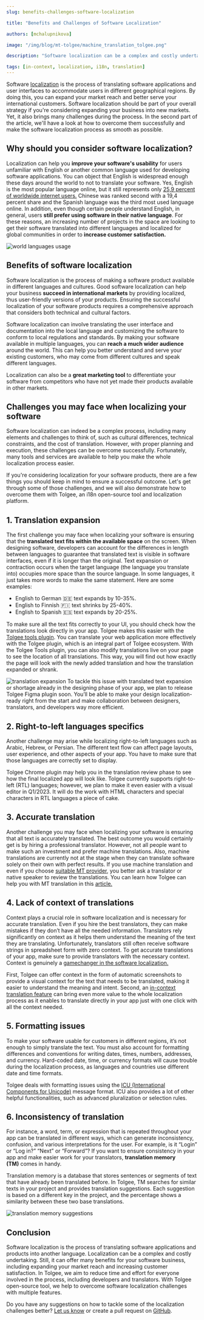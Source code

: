 ```yaml
---
slug: benefits-challenges-software-localization

title: "Benefits and Challenges of Software Localization"

authors: [mchalupnikova]

image: "/img/blog/mt-tolgee/machine_translation_tolgee.png"

description: "Software localization can be a complex and costly undertaking. Still, it can offer many benefits for your software business."

tags: [in-context, localization, i18n, translation]
---
```

Software [localization](/blog/localization-basics-S01E01) is the process of translating software applications and user interfaces to accommodate users in different geographical regions. By doing this, you can expand your market reach and better serve your international customers. Software localization should be part of your overall strategy if you're considering expanding your business into new markets. Yet, it also brings many challenges during the process. In the second part of the article, we'll have a look at how to overcome them successfully and make the software localization process as smooth as possible.

<!--truncate-->

## Why should you consider software localization? 
Localization can help you **improve your software's usability** for users unfamiliar with English or another common language used for developing software applications. You can object that English is widespread enough these days around the world to not to translate your software. Yes, English is the most popular language online, but it still represents only [25,9 percent of worldwide internet users.](https://www.statista.com/statistics/262946/share-of-the-most-common-languages-on-the-internet/) Chinese was ranked second with a 19,4 percent share and the Spanish language was the third most used language online. In addition, even though certain people understand English, in general, users **still prefer using software in their native language**. For these reasons, an increasing number of projects in the space are looking to get their software translated into different languages and localized for global communities in order to **increase customer satisfaction.**

![world languages usage](/img/blog/languages_graph.png)

## Benefits of software localization

Software localization is the process of making a software product available in different languages and cultures. Good software localization can help your business **succeed in international markets** by providing localized, thus user-friendly versions of your products. Ensuring the successful localization of your software products requires a comprehensive approach that considers both technical and cultural factors.

Software localization can involve translating the user interface and documentation into the local language and customizing the software to conform to local regulations and standards. By making your software available in multiple languages, you can **reach a much wider audience** around the world. This can help you better understand and serve your existing customers, who may come from different cultures and speak different languages.

Localization can also be a **great marketing tool** to differentiate your software from competitors who have not yet made their products available in other markets.

## Challenges you may face when localizing your software

Software localization can indeed be a complex process, including many elements and challenges to think of, such as cultural differences, technical constraints, and the cost of translation. However, with proper planning and execution, these challenges can be overcome successfully. Fortunately, many tools and services are available to help you make the whole localization process easier. 

If you're considering localization for your software products, there are a few things you should keep in mind to ensure a successful outcome. Let's get through some of those challenges, and we will also demonstrate how to overcome them with Tolgee, an i18n open-source tool and localization platform.


## 1. Translation expansion

The first challenge you may face when localizing your software is ensuring that the **translated text fits within the available space** on the screen. When designing software, developers can account for the differences in length between languages to guarantee that translated text is visible in software interfaces, even if it is longer than the original. Text expansion or contraction occurs when the target language (the language you translate into) occupies more space than the source language. In some languages, it just takes more words to make the same statement. Here are some examples: 

* English to German 🇩🇪 text expands by 10-35%.
* English to Finnish 🇫🇮 text shrinks by 25-40%.
* English to Spanish 🇪🇸 text expands by 20-25%.

To make sure all the text fits correctly to your UI, you should check how the translations look directly in your app. Tolgee makes this easier with the [Tolgee tools plugin](https://chrome.google.com/webstore/detail/tolgee-tools/hacnbapajkkfohnonhbmegojnddagfnj). You can translate your web application more effectively with the Tolgee plugin, which is an integral part of Tolgee ecosystem. With the Tolgee Tools plugin, you can also modify translations live on your page to see the location of all translations. This way, you will find out how exactly the page will look with the newly added translation and how the translation expanded or shrank.

![translation expansion](/img/blog/translation_lenght.png)
To tackle this issue with translated text expansion or shortage already in the designing phase of your app, we plan to release Tolgee Figma plugin soon. You’ll be able to make your design localization-ready right from the start and make collaboration between designers, translators, and developers way more efficient. 

## 2. Right-to-left languages specifics

Another challenge may arise while localizing right-to-left languages such as Arabic, Hebrew, or Persian. The different text flow can affect page layouts, user experience, and other aspects of your app. You have to make sure that those languages are correctly set to display. 

Tolgee Chrome plugin may help you in the translation review phase to see how the final localized app will look like. Tolgee currently supports right-to-left (RTL) languages; however, we plan to make it even easier with a visual editor in Q1/2023. It will do the work with HTML characters and special characters in RTL languages a piece of cake. 


## 3. Accurate translation

Another challenge you may face when localizing your software is ensuring that all text is accurately translated. The best outcome you would certainly get is by hiring a professional translator. However, not all people want to make such an investment and prefer machine translations. Also, machine translations are currently not at the stage when they can translate software solely on their own with perfect results. If you use machine translation and even if you choose [suitable MT provider](/blog/software-localization-machine-translation), you better ask a translator or native speaker to review the translations. You can learn how Tolgee can help you with MT translation in this [article.](/blog/machine-translation-in-tolgee)


## 4. Lack of context of translations

Context plays a crucial role in software localization and is necessary for accurate translation. Even if you hire the best translators, they can make mistakes if they don’t have all the needed information. Translators rely significantly on context as it helps them understand the meaning of the text they are translating. Unfortunately, translators still often receive software strings in spreadsheet form with zero context. To get accurate translations of your app, make sure to provide translators with the necessary context. Context is genuinely a [gamechanger in the software localization.](/blog/context-gamechanger-localization)

First, Tolgee can offer context in the form of automatic screenshots to provide a visual context for the text that needs to be translated, making it easier to understand the meaning and intent. Second, an [in-context translation feature](/blog/in-context-production) can bring even more value to the whole localization process as it enables to translate directly in your app just with one click with all the context needed. 

## 5. Formatting issues

To make your software usable for customers in different regions, it’s not enough to simply translate the text. You must also account for formatting differences and conventions for writing dates, times, numbers, addresses, and currency. Hard-coded date, time, or currency formats will cause trouble during the localization process, as languages and countries use different date and time formats. 

Tolgee deals with formatting issues using the [ICU (International Components for Unicode)](/platform/icu_message_format) message format. ICU also provides a lot of other helpful functionalities, such as advanced pluralization or selection rules. 


## 6. Inconsistency of translation

For instance, a word, term, or expression that is repeated throughout your app can be translated in different ways, which can generate inconsistency, confusion, and various interpretations for the user. For example, is it “Login” or “Log in?” “Next” or “Forward”? If you want to ensure consistency in your app and make easier work for your translators, **translation memory (TM)** comes in handy. 

Translation memory is a database that stores sentences or segments of text that have already been translated before. In Tolgee, TM searches for similar texts in your project and provides translation suggestions. Each suggestion is based on a different key in the project, and the percentage shows a similarity between these two base translations. 

![translation memory suggestions](/img/blog/translation_memory_suggestion.png)
## Conclusion

Software localization is the process of translating software applications and products into another language. Localization can be a complex and costly undertaking. Still, it can offer many benefits for your software business, including expanding your market reach and increasing customer satisfaction. In Tolgee, we aim to reduce time and effort for everyone involved in the process, including developers and translators. With Tolgee open-source tool, we help to overcome software localization challenges with multiple features. 

Do you have any suggestions on how to tackle some of the localization challenges better? [Let us know](mailto:info@tolgee.io) or create a pull request on [GitHub](https://github.com/tolgee/tolgee-platform). 
